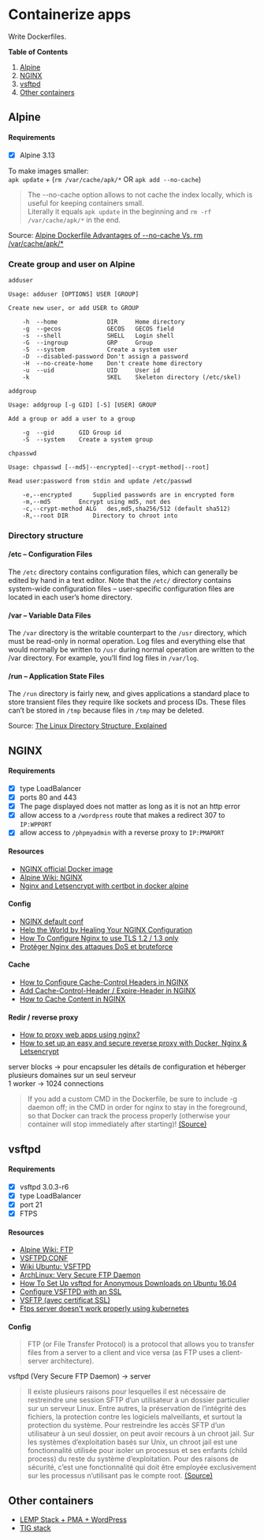 # Containerize apps

Write Dockerfiles.

**Table of Contents**

1. [Alpine](#alpine)
2. [NGINX](#nginx)
3. [vsftpd](#vsftpd)
4. [Other containers](#other-containers)

## Alpine

#### Requirements

- [X] Alpine 3.13

To make images smaller:  
`apk update` + (`rm /var/cache/apk/*` OR `apk add --no-cache`)

> The --no-cache option allows to not cache the index locally, which is useful for keeping containers small.  
Literally it equals `apk update` in the beginning and `rm -rf /var/cache/apk/*` in the end.

Source: [Alpine Dockerfile Advantages of --no-cache Vs. rm /var/cache/apk/*](https://stackoverflow.com/questions/49118579/alpine-dockerfile-advantages-of-no-cache-vs-rm-var-cache-apk/49119046)

### Create group and user on Alpine

`adduser`

```
Usage: adduser [OPTIONS] USER [GROUP]

Create new user, or add USER to GROUP

	-h	--home				DIR		Home directory
	-g	--gecos				GECOS	GECOS field
	-s	--shell				SHELL	Login shell
	-G	--ingroup			GRP		Group
	-S	--system			Create a system user
	-D	--disabled-password	Don't assign a password
	-H	--no-create-home	Don't create home directory
	-u	--uid				UID		User id
	-k						SKEL	Skeleton directory (/etc/skel)
```

`addgroup`

```
Usage: addgroup [-g GID] [-S] [USER] GROUP

Add a group or add a user to a group

	-g	--gid		GID	Group id
	-S	--system	Create a system group
```

`chpasswd`

```
Usage: chpasswd [--md5|--encrypted|--crypt-method|--root]

Read user:password from stdin and update /etc/passwd

	-e,--encrypted		Supplied passwords are in encrypted form
	-m,--md5		Encrypt using md5, not des
	-c,--crypt-method ALG	des,md5,sha256/512 (default sha512)
	-R,--root DIR		Directory to chroot into
```

### Directory structure

#### /etc – Configuration Files

The `/etc` directory contains configuration files, which can generally be edited by hand in a text editor. Note that the `/etc/` directory contains system-wide configuration files – user-specific configuration files are located in each user’s home directory.

#### /var – Variable Data Files

The `/var` directory is the writable counterpart to the `/usr` directory, which must be read-only in normal operation. Log files and everything else that would normally be written to `/usr` during normal operation are written to the /var directory. For example, you’ll find log files in `/var/log`.

#### /run – Application State Files

The `/run` directory is fairly new, and gives applications a standard place to store transient files they require like sockets and process IDs. These files can’t be stored in `/tmp` because files in `/tmp` may be deleted.

Source: [The Linux Directory Structure, Explained](https://www.howtogeek.com/117435/htg-explains-the-linux-directory-structure-explained/)

## NGINX

#### Requirements

- [X] type LoadBalancer
- [X] ports 80 and 443
- [X] The page displayed does not matter as long as it is not an http error
- [X] allow access to a `/wordpress` route that makes a redirect 307 to `IP:WPPORT`
- [X] allow access to `/phpmyadmin` with a reverse proxy to `IP:PMAPORT`

#### Resources

- [NGINX official Docker image](https://hub.docker.com/_/nginx)
- [Alpine Wiki: NGINX](https://wiki.alpinelinux.org/wiki/Nginx)
- [Nginx and Letsencrypt with certbot in docker alpine](https://geko.cloud/nginx-and-ssl-with-certbot-in-docker-alpine/)

#### Config

- [NGINX default conf](https://tutoriel-nginx.readthedocs.io/fr/latest/Basic_Config.html)
- [Help the World by Healing Your NGINX Configuration](https://www.nginx.com/blog/help-the-world-by-healing-your-nginx-configuration/)
- [How To Configure Nginx to use TLS 1.2 / 1.3 only](https://www.cyberciti.biz/faq/configure-nginx-to-use-only-tls-1-2-and-1-3/)
- [Protéger Nginx des attaques DoS et bruteforce](https://www.malekal.com/proteger-nginx-attaques-dos-bruteforce/)

#### Cache

- [How to Configure Cache-Control Headers in NGINX](https://www.cloudsavvyit.com/3782/how-to-configure-cache-control-headers-in-nginx/)
- [Add Cache-Control-Header / Expire-Header in NGINX](https://www.digitalocean.com/community/questions/add-cache-control-header-expire-header-in-nginx)
- [How to Cache Content in NGINX](https://www.tecmint.com/cache-content-with-nginx/)

#### Redir / reverse proxy

- [How to proxy web apps using nginx?](https://gist.github.com/soheilhy/8b94347ff8336d971ad0)
- [How to set up an easy and secure reverse proxy with Docker, Nginx & Letsencrypt](https://www.freecodecamp.org/news/docker-nginx-letsencrypt-easy-secure-reverse-proxy-40165ba3aee2/)

server blocks -> pour encapsuler les détails de configuration et héberger plusieurs domaines sur un seul serveur  
1 worker -> 1024 connections

> If you add a custom CMD in the Dockerfile, be sure to include -g daemon off; in the CMD in order for nginx to stay in the foreground, so that Docker can track the process properly (otherwise your container will stop immediately after starting)!  [(Source)](https://hub.docker.com/_/nginx)

## vsftpd

#### Requirements

- [X] vsftpd 3.0.3-r6
- [X] type LoadBalancer
- [X] port 21
- [X] FTPS

#### Resources

- [Alpine Wiki: FTP](https://wiki.alpinelinux.org/wiki/FTP)
- [VSFTPD.CONF](http://vsftpd.beasts.org/vsftpd_conf.html)
- [Wiki Ubuntu: VSFTPD](https://doc.ubuntu-fr.org/vsftpd)
- [ArchLinux: Very Secure FTP Daemon](https://wiki.archlinux.org/index.php/Very_Secure_FTP_Daemon)
- [How To Set Up vsftpd for Anonymous Downloads on Ubuntu 16.04](https://www.digitalocean.com/community/tutorials/how-to-set-up-vsftpd-for-anonymous-downloads-on-ubuntu-16-04)
- [Configure VSFTPD with an SSL](https://www.liquidweb.com/kb/configure-vsftpd-ssl/)
- [VSFTP (avec certificat SSL)](http://ressources-info.fr/tutoriels-systemes/afficher/8/)
- [Ftps server doesn't work properly using kubernetes](https://stackoverflow.com/questions/60458028/ftps-server-doesnt-work-properly-using-kubernetes)

#### Config

> FTP (or File Transfer Protocol) is a protocol that allows you to transfer files from a server to a client and vice versa (as FTP uses a client-server architecture).

vsftpd (Very Secure FTP Daemon) -> server

> Il existe plusieurs raisons pour lesquelles il est nécessaire de restreindre une session SFTP d’un utilisateur à un dossier particulier sur un serveur Linux. Entre autres, la préservation de l’intégrité des fichiers, la protection contre les logiciels malveillants, et surtout la protection du système.
Pour restreindre les accès SFTP d’un utilisateur à un seul dossier, on peut avoir recours à un chroot jail.  Sur les systèmes d’exploitation basés sur Unix, un chroot jail est une fonctionnalité utilisée pour isoler un processus et ses enfants (child process) du reste du système d’exploitation. Pour des raisons de sécurité, c’est une fonctionnalité qui doit être employée exclusivement sur les processus n’utilisant pas le compte root.  [(Source)](https://homputersecurity.com/2019/05/14/mise-en-place-dune-restriction-chroot-jail-sur-un-dossier-nappartenant-pas-au-compte-root/)

## Other containers

- [LEMP Stack + PMA + WordPress](lemp-stack.md)
- [TIG stack](tig-stack.md)
